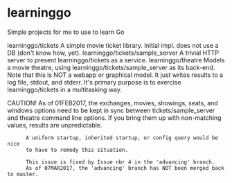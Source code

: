 # learninggo
Simple projects for me to use to learn Go

learninggo/tickets
    A simple movie ticket library.
    Initial impl. does not use a DB (don't know how, yet).
learninggo/tickets/sample_server
    A trivial HTTP server to present learninggo/tickets as a service.
learninggo/theatre
    Models a movie theatre, using learninggo/tickets/sample_server
    as its back-end.  Note that this is NOT a webapp or graphical model.
    It just writes results to a log file, stdout, and stderr.
    It's primary purpose is to exercise learninggo/tickets in a
    multitasking way.

CAUTION!  As of 01FEB2017, the exchanges, movies, showings, seats, and windows
          options need to be kept in sync between tickets/sample_server and
          theatre command line options.  If you bring them up with non-matching
          values, results are unpredictable.

          A uniform startup, inherited startup, or config query would be nice
          to have to remedy this situation.

          This issue is fixed by Issue nbr 4 in the 'advancing' branch.
          As of 07MAR2017, the 'advancing' branch has NOT been merged back to master.
